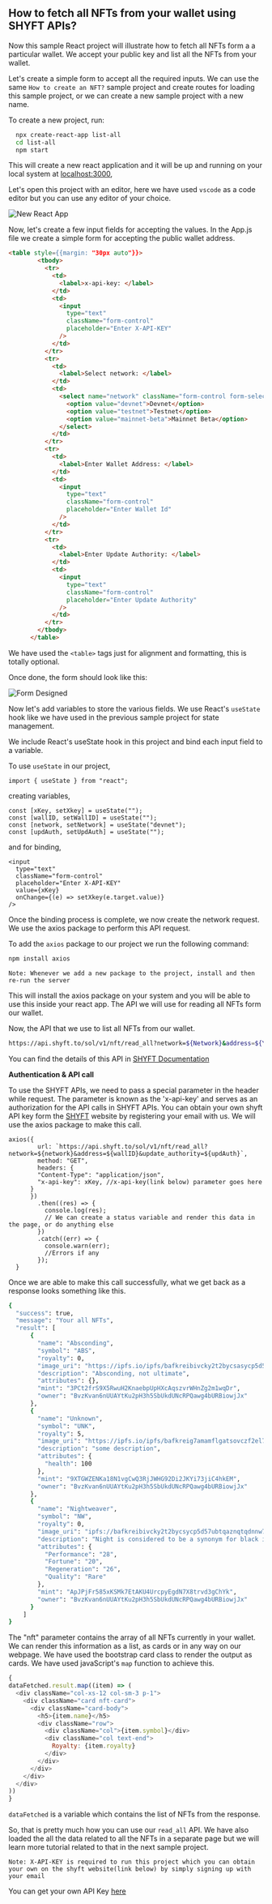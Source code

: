 ## How to fetch all NFTs from your wallet using SHYFT APIs?

Now this sample React project will illustrate how to fetch all NFTs form a a particular wallet. We accept your public key and list all the NFTs from your wallet.

Let's create a simple form to accept all the required inputs. We can use the same `How to create an NFT?` sample project and create routes for loading this sample project, or we can create a new sample project with a new name.

To create a new project, run:
```bash
  npx create-react-app list-all
  cd list-all
  npm start
```
This will create a new react application and it will be up and running on your local system at [localhost:3000](localhost:3000), 

Let's open this project with an editor, here we have used `vscode` as a code editor but you can use any editor of your choice.

![New React App](./src/resources/screenshots/list-all.png)

Now, let's create a few input fields for accepting the values. In the App.js file we create a simple form for accepting the public wallet address.

```html
<table style={{margin: "30px auto"}}>
        <tbody>
          <tr>
            <td>
              <label>x-api-key: </label>
            </td>
            <td>
              <input
                type="text"
                className="form-control"
                placeholder="Enter X-API-KEY"
              />
            </td>
          </tr>
          <tr>
            <td>
              <label>Select network: </label>
            </td>
            <td>
              <select name="network" className="form-control form-select" id="">
                <option value="devnet">Devnet</option>
                <option value="testnet">Testnet</option>
                <option value="mainnet-beta">Mainnet Beta</option>
              </select>
            </td>
          </tr>
          <tr>
            <td>
              <label>Enter Wallet Address: </label>
            </td>
            <td>
              <input
                type="text"
                className="form-control"
                placeholder="Enter Wallet Id"
              />
            </td>
          </tr>
          <tr>
            <td>
              <label>Enter Update Authority: </label>
            </td>
            <td>
              <input
                type="text"
                className="form-control"
                placeholder="Enter Update Authority"
              />
            </td>
          </tr>
        </tbody>
      </table>
```

We have used the `<table>` tags just for alignment and formatting, this is totally optional.

Once done, the form should look like this: 

![Form Designed](./src/resources/screenshots/list-all-form.png)

Now let's add variables to store the various fields. We use React's `useState` hook like we have used in the previous sample project for state management.

We include React's useState hook in this project and bind each input field to a variable. 

To use `useState` in our project, 
```react
import { useState } from "react";
```
creating variables,
```react
const [xKey, setXkey] = useState("");
const [wallID, setWallID] = useState("");
const [network, setNetwork] = useState("devnet");
const [updAuth, setUpdAuth] = useState("");
```
and for binding,

```react
<input
  type="text"
  className="form-control"
  placeholder="Enter X-API-KEY"
  value={xKey}
  onChange={(e) => setXkey(e.target.value)}
/>
```
Once the binding process is complete, we now create the network request. We use the axios package to perform this API request.

To add the `axios` package to our project we run the following command:
```bash 
npm install axios
```

`Note: Whenever we add a new package to the project, install and then re-run the server`

This will install the axios package on your system and you will be able to use this inside your react app.
The API we will use for reading all NFTs form our wallet.

Now, the API that we use to list all NFTs from our wallet.

```bash
https://api.shyft.to/sol/v1/nft/read_all?network=${Network}&address=${Your Wallet Address}&update_authority=${Update Authority}
```
You can find the details of this API in [SHYFT Documentation](https://docs.shyft.to/)

**Authentication & API call**

To use the SHYFT APIs, we need to pass a special parameter in the header while request. The parameter is known as the 'x-api-key' and serves as an authorization for the API calls in SHYFT APIs. You can obtain your own shyft API key form the [SHYFT](https://shyft.to/get-api-key) website by registering your email with us.
We will use the axios package to make this call.

```react
axios({
        url: `https://api.shyft.to/sol/v1/nft/read_all?network=${network}&address=${wallID}&update_authority=${updAuth}`,
        method: "GET",
        headers: {
        "Content-Type": "application/json",
        "x-api-key": xKey, //x-api-key(link below) parameter goes here
      }
      })
        .then((res) => {
          console.log(res);
          // We can create a status variable and render this data in the page, or do anything else
        })
        .catch((err) => {
          console.warn(err);
          //Errors if any
        });
  }
```
Once we are able to make this call successfully, what we get back as a response looks something like this.

```bash
{
  "success": true,
  "message": "Your all NFTs",
  "result": [
      {
        "name": "Absconding",
        "symbol": "ABS",
        "royalty": 0,
        "image_uri": "https://ipfs.io/ipfs/bafkreibivcky2t2bycsasycp5d57ubtqaznqtqdnnw7grbvrrc4zdfrnspfu",
        "description": "Absconding, not ultimate",
        "attributes": {},
        "mint": "3PCt2frS9X5RwuH2KnaebpUpHXcAqszvrWHnZg2m1wqDr",
        "owner": "BvzKvan6nUUAYtKu2pH3h5SbUkdUNcRPQawg4bURBiowjJx"
      },
      {
        "name": "Unknown",
        "symbol": "UNK",
        "royalty": 5,
        "image_uri": "https://ipfs.io/ipfs/bafkreig7amamflgatsovczf2el7jt7kuwf274jeaeofjy7iaa34r7exydzm",
        "description": "some description",
        "attributes": {
          "health": 100
        },
        "mint": "9XTGWZENKa18N1vgCwQ3RjJWHG92Di2JKYi73jiC4hkEM",
        "owner": "BvzKvan6nUUAYtKu2pH3h5SbUkdUNcRPQawg4bURBiowjJx"
      },
      {
        "name": "Nightweaver",
        "symbol": "NW",
        "royalty": 0,
        "image_uri": "ipfs://bafkreibivcky2t2bycsycp5d57ubtqaznqtqdnnw7grbvrrc4zdfrnspfu",
        "description": "Night is considered to be a synonym for black in many cultures,",
        "attributes": {
          "Performance": "28",
          "Fortune": "20",
          "Regeneration": "26",
          "Quality": "Rare"
        },
        "mint": "ApJPjFr585xKSMk7EtAKU4UrcpyEgdN7X8trvd3gChYk",
        "owner": "BvzKvan6nUUAYtKu2pH3h5SbUkdUNcRPQawg4bURBiowjJx"
      }
    ]
}
```

The "nft" parameter contains the array of all NFTs currently in your wallet. We can render this information as a list, as cards or in any way on our webpage. We have used 
the bootstrap card class to render the output as cards. We have used javaScript's `map` function to achieve this.

```javascript
{
dataFetched.result.map((item) => (
  <div className="col-xs-12 col-sm-3 p-1">
    <div className="card nft-card">
      <div className="card-body">
        <h5>{item.name}</h5>
        <div className="row">
          <div className="col">{item.symbol}</div>
          <div className="col text-end">
            Royalty: {item.royalty}
          </div>
        </div>
      </div>
    </div>
  </div>
))
}
```

`dataFetched` is a variable which contains the list of NFTs from the response.  


So, that is pretty much how you can use our `read_all` API. We have also loaded the all
the data related to all the NFTs in a separate page but we will learn more tutorial related 
to that in the next sample project.

`Note: X-API-KEY is required to run this project which you can obtain your own on the shyft website(link below) by simply signing up with your email`

You can get your own API Key [here](https://shyft.to/get-api-key)



